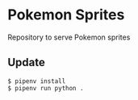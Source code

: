 # Pokemon Sprites

Repository to serve Pokemon sprites

## Update

    $ pipenv install
    $ pipenv run python .
